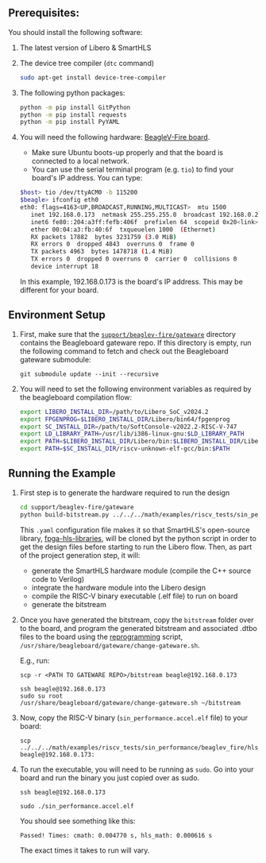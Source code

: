 

## Prerequisites:
You should install the following software:
   1. The latest version of Libero & SmartHLS
   2. The device tree compiler (`dtc` command)
   
      ```bash
      sudo apt-get install device-tree-compiler
      ```
   3. The following python packages:
      
      ```bash
      python -m pip install GitPython
      python -m pip install requests
      python -m pip install PyYAML
      ```

4. You will need the following hardware: [BeagleV-Fire board](https://www.beagleboard.org/boards/beaglev-fire).  
   * Make sure Ubuntu boots-up properly and that the board is connected to a local network.
   * You can use the serial terminal program (e.g. `tio`) to find your board's IP address. You can type:

   ```bash
   $host> tio /dev/ttyACM0 -b 115200
   $beagle> ifconfig eth0
   eth0: flags=4163<UP,BROADCAST,RUNNING,MULTICAST>  mtu 1500
      inet 192.168.0.173  netmask 255.255.255.0  broadcast 192.168.0.255
      inet6 fe80::204:a3ff:fefb:406f  prefixlen 64  scopeid 0x20<link>
      ether 00:04:a3:fb:40:6f  txqueuelen 1000  (Ethernet)
      RX packets 17882  bytes 3231759 (3.0 MiB)
      RX errors 0  dropped 4843  overruns 0  frame 0
      TX packets 4963  bytes 1478718 (1.4 MiB)
      TX errors 0  dropped 0 overruns 0  carrier 0  collisions 0
      device interrupt 18
   ```

   In this example, 192.168.0.173 is the board's IP address. This may be different for your board.

## Environment Setup

1. First, make sure that the [`support/beaglev-fire/gateware`](../../../../support/beaglev-fire/gateware) directory contains the Beagleboard gateware repo. If this directory is empty, run the following command to fetch and check out the Beagleboard gateware submodule:

   ```
   git submodule update --init --recursive 
   ```

2. You will need to set the following environment variables as required by the 
   beagleboard compilation flow:

   ```bash
   export LIBERO_INSTALL_DIR=/path/to/Libero_SoC_v2024.2
   export FPGENPROG=$LIBERO_INSTALL_DIR/Libero/bin64/fpgenprog
   export SC_INSTALL_DIR=/path/to/SoftConsole-v2022.2-RISC-V-747
   export LD_LIBRARY_PATH=/usr/lib/i386-linux-gnu:$LD_LIBRARY_PATH
   export PATH=$LIBERO_INSTALL_DIR/Libero/bin:$LIBERO_INSTALL_DIR/Libero/bin64:$PATH
   export PATH=$SC_INSTALL_DIR/riscv-unknown-elf-gcc/bin:$PATH
   ```

## Running the Example

1. First step is to generate the hardware required to run the design

   ```bash
   cd support/beaglev-fire/gateware
   python build-bitstream.py ../../../math/examples/riscv_tests/sin_performance/beaglev_fire/sin_performance.yaml
   ```

   This `.yaml` configuration file makes it so that SmartHLS's open-source library, [fpga-hls-libraries](https://github.com/MicrochipTech/fpga-hls-libraries), will be cloned byt the python script in order to get the design files before starting to run the Libero flow. Then, as part of the project generation step, it will:
   * generate the SmartHLS hardware module (compile the C++ source code to Verilog)
   * integrate the hardware module into the Libero design
   * compile the RISC-V binary executable (.elf file) to run on board
   * generate the bitstream

2. Once you have generated the bitstream, copy the `bitstream` folder over to the board, and program the generated bitstream and associated .dtbo files to the board using the [reprogramming](https://docs.beagleboard.org/latest/boards/beaglev/fire/demos-and-tutorials/gateware/upgrade-gateware.html#launch-reprogramming-of-beaglev-fire-s-fpga) script, `/usr/share/beagleboard/gateware/change-gateware.sh`. 
   
   E.g., run:
   ```
   scp -r <PATH TO GATEWARE REPO>/bitstream beagle@192.168.0.173

   ssh beagle@192.168.0.173
   sudo su root
   /usr/share/beagleboard/gateware/change-gateware.sh ~/bitstream

   ```
3. Now, copy the RISC-V binary (`sin_performance.accel.elf` file) to your board:

   ```console
   scp ../../../math/examples/riscv_tests/sin_performance/beaglev_fire/hls_output/sin_performance.accel.elf beagle@192.168.0.173:
   ```

4. To run the executable, you will need to be running as `sudo`. Go into your board and run the binary you just copied over as sudo.
   ```
   ssh beagle@192.168.0.173

   sudo ./sin_performance.accel.elf
   ```

   You should see something like this:
   ```
   Passed! Times: cmath: 0.004770 s, hls_math: 0.000616 s
   ```
   The exact times it takes to run will vary.

